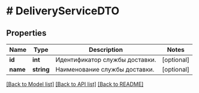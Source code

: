 # # DeliveryServiceDTO

## Properties

Name | Type | Description | Notes
------------ | ------------- | ------------- | -------------
**id** | **int** | Идентификатор службы доставки. | [optional]
**name** | **string** | Наименование службы доставки. | [optional]

[[Back to Model list]](../../README.md#models) [[Back to API list]](../../README.md#endpoints) [[Back to README]](../../README.md)
